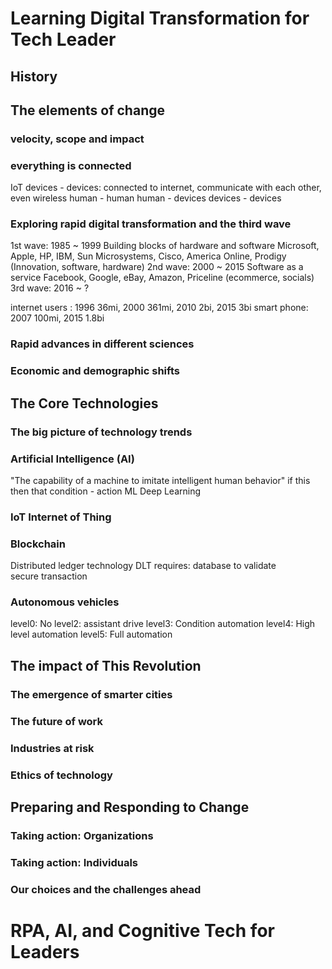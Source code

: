 # Learning Digital Transformation for Tech Leader

## History

## The elements of change
### velocity, scope and impact
### everything is connected
IoT
devices - devices: connected to internet, communicate with each other, even wireless
human - human
human - devices
devices - devices

### Exploring rapid digital transformation and the third wave
1st wave: 1985 ~ 1999 Building blocks of hardware and software
Microsoft, Apple, HP, IBM, Sun Microsystems, Cisco, America Online, Prodigy (Innovation, software, hardware)
2nd wave: 2000 ~ 2015 Software as a service
Facebook, Google, eBay, Amazon, Priceline (ecommerce, socials)
3rd wave: 2016 ~ ?

internet users : 1996 36mi, 2000 361mi, 2010 2bi, 2015 3bi
smart phone: 2007 100mi, 2015 1.8bi

### Rapid advances in different sciences
### Economic and demographic shifts

## The Core Technologies

### The big picture of technology trends
### Artificial Intelligence (AI)
"The capability of a machine to imitate intelligent human behavior" 
if this then that
condition - action
ML
Deep Learning

### IoT Internet of Thing
### Blockchain
Distributed ledger technology DLT
requires:
    database to validate   
    secure transaction

### Autonomous vehicles
level0: No
level2: assistant drive
level3: Condition automation
level4: High level automation
level5: Full automation

## The impact of This Revolution

### The emergence of smarter cities
### The future of work
### Industries at risk
### Ethics of technology

## Preparing and Responding to Change

### Taking action: Organizations
### Taking action: Individuals
### Our choices and the challenges ahead

# RPA, AI, and Cognitive Tech for Leaders

## 